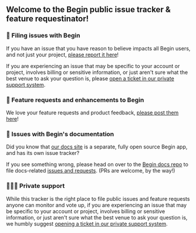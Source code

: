 ## Welcome to the Begin public issue tracker & feature requestinator!

### 🐛 Filing issues with Begin

If you have an issue that you have reason to believe impacts all Begin users, and not just your project, [please report it here](https://github.com/smallwins/begin-issues/issues/new?template=bug-report.md)!

If you are experiencing an issue that may be specific to your account or project, involves billing or sensitive information, or just aren't sure what the best venue to ask your question is, please [open a ticket in our private support system](https://help.begin.com/hc/en-us/requests/new).


### 🌈 Feature requests and enhancements to Begin

We love your feature requests and product feedback, [please post them here](https://github.com/smallwins/begin-issues/issues/new?template=feature-request.md)!


### 📖 Issues with Begin's documentation

Did you know that [our docs site](https://docs.begin.com) is a separate, fully open source Begin app, and has its own issue tracker?

If you see something wrong, please head on over to the [Begin docs repo](https://github.com/smallwins/docs.begin.com) to file docs-related [issues and requests](https://github.com/smallwins/docs.begin.com/issues/new/choose). (PRs are welcome, by the way!)


### 💆🏽‍♀️ Private support

While this tracker is the right place to file public issues and feature requests anyone can monitor and vote up, if you are experiencing an issue that may be specific to your account or project, involves billing or sensitive information, or just aren't sure what the best venue to ask your question is, we humbly suggest [opening a ticket in our private support system](https://help.begin.com/hc/en-us/requests/new).
